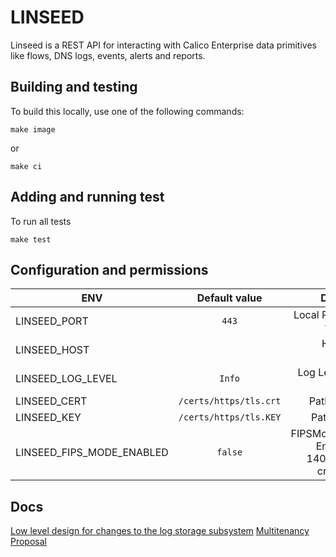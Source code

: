 # LINSEED

Linseed is a REST API for interacting with Calico Enterprise data primitives like flows, DNS logs, events, alerts and reports.

## Building and testing

To build this locally, use one of the following commands:

```
make image
```

or

```
make ci
```

## Adding and running test

To run all tests

```
make test
```

## Configuration and permissions

| ENV                |     Default value      |            Description |
|--------------------|:----------------------:|-----------------------:|
| LINSEED_PORT        |         `443`          | Local Port to start the service |
| LINSEED_HOST        |        <empty>         |   Host for the service |
| LINSEED_LOG_LEVEL     |         `Info`         |    Log Level across service |
| LINSEED_CERT        | `/certs/https/tls.crt` |    Path to tls cert |
| LINSEED_KEY        | `/certs/https/tls.KEY` |    Path tp tls key |
| LINSEED_FIPS_MODE_ENABLED |        `false`         |    FIPSModeEnabled Enables FIPS 140-2 verified crypto mode |

<!---
Describe what permissions needs in k8s cluster
--->


## Docs

[Low level design for changes to the log storage subsystem](https://docs.google.com/document/d/1raHOohq0UWlLD9ygqsvu4vPMNNS9iGeY5xhHKt0O3Hc/edit?usp=sharing)
[Multitenancy Proposal](https://docs.google.com/document/d/1HM0gba3hlR_cdTqHWc-NSqoiGHrVdTc_g1w3k8NmSdM/edit?usp=sharing)



